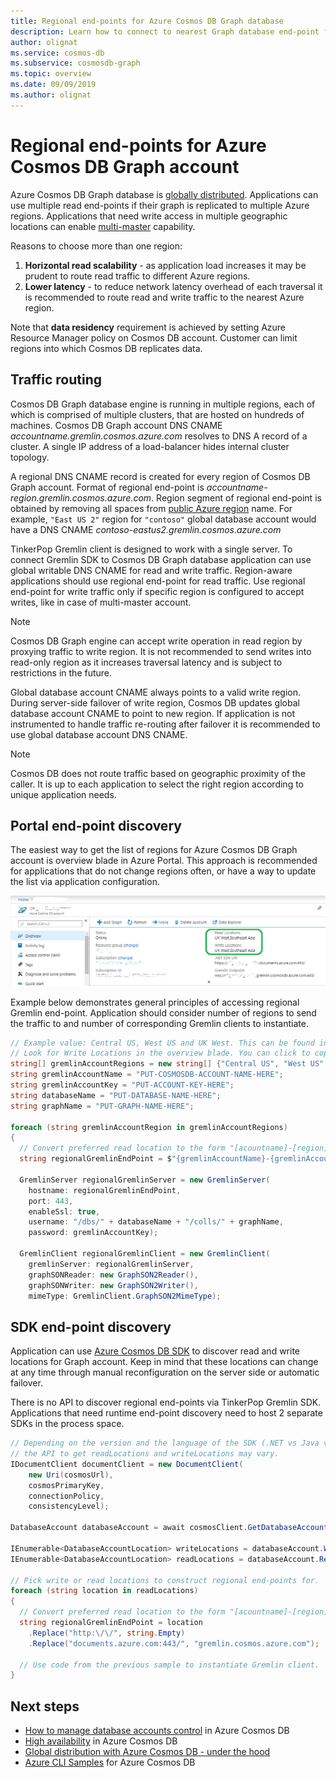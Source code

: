 ```yaml
---
title: Regional end-points for Azure Cosmos DB Graph database
description: Learn how to connect to nearest Graph database end-point for your application
author: olignat
ms.service: cosmos-db
ms.subservice: cosmosdb-graph
ms.topic: overview
ms.date: 09/09/2019
ms.author: olignat
---
```


# Regional end-points for Azure Cosmos DB Graph account
Azure Cosmos DB Graph database is [globally distributed](distribute-data-globally.md). Applications can use multiple read end-points if their graph is replicated to multiple Azure regions. Applications that need write access in multiple geographic locations can enable [multi-master](how-to-multi-master.md) capability.

Reasons to choose more than one region:
1. **Horizontal read scalability** - as application load increases it may be prudent to route read traffic to different Azure regions.
2. **Lower latency** - to reduce network latency overhead of each traversal it is recommended to route read and write traffic to the nearest Azure region.

Note that **data residency** requirement is achieved by setting Azure Resource Manager policy on Cosmos DB account. Customer can limit regions into which Cosmos DB replicates data.

## Traffic routing

Cosmos DB Graph database engine is running in multiple regions, each of which is comprised of multiple clusters, that are hosted on hundreds of machines. Cosmos DB Graph account DNS CNAME *accountname.gremlin.cosmos.azure.com* resolves to DNS A record of a cluster. A single IP address of a load-balancer hides internal cluster topology.

A regional DNS CNAME record is created for every region of Cosmos DB Graph account. Format of regional end-point is *accountname-region.gremlin.cosmos.azure.com*. Region segment of regional end-point is obtained by removing all spaces from [public Azure region](https://azure.microsoft.com/global-infrastructure/regions) name. For example, `"East US 2"` region for `"contoso"` global database account would have a DNS CNAME *contoso-eastus2.gremlin.cosmos.azure.com*

TinkerPop Gremlin client is designed to work with a single server. To connect Gremlin SDK to Cosmos DB Graph database application can use global writable DNS CNAME for read and write traffic. Region-aware applications should use regional end-point for read traffic. Use regional end-point for write traffic only if specific region is configured to accept writes, like in case of multi-master account. 

> [!NOTE]
> Cosmos DB Graph engine can accept write operation in read region by proxying traffic to write region. It is not recommended to send writes into read-only region as it increases traversal latency and is subject to restrictions in the future.

Global database account CNAME always points to a valid write region. During server-side failover of write region, Cosmos DB updates global database account CNAME to point to new region. If application is not instrumented to handle traffic re-routing after failover it is recommended to use global database account DNS CNAME.

> [!NOTE]
> Cosmos DB does not route traffic based on geographic proximity of the caller. It is up to each application to select the right region according to unique application needs.

## Portal end-point discovery

The easiest way to get the list of regions for Azure Cosmos DB Graph account is overview blade in Azure Portal. This approach is recommended for applications that do not change regions often, or have a way to update the list via application configuration.

![Retrieve regions of Cosmos DB Graph account from the portal](./media/how-to-use-regional-gremlin/get-end-point-portal.png )

Example below demonstrates general principles of accessing regional Gremlin end-point. Application should consider number of regions to send the traffic to and number of corresponding Gremlin clients to instantiate.

```csharp
// Example value: Central US, West US and UK West. This can be found in the overview blade of you Azure Cosmos DB Gremlin Account. 
// Look for Write Locations in the overview blade. You can click to copy and paste.
string[] gremlinAccountRegions = new string[] {"Central US", "West US" ,"UK West"};
string gremlinAccountName = "PUT-COSMOSDB-ACCOUNT-NAME-HERE";
string gremlinAccountKey = "PUT-ACCOUNT-KEY-HERE";
string databaseName = "PUT-DATABASE-NAME-HERE";
string graphName = "PUT-GRAPH-NAME-HERE";

foreach (string gremlinAccountRegion in gremlinAccountRegions)
{
  // Convert preferred read location to the form "[acountname]-[region].gremlin.cosmos.azure.com".
  string regionalGremlinEndPoint = $"{gremlinAccountName}-{gremlinAccountRegion.ToLowerInvariant().Replace(" ", string.Empty)}.gremlin.cosmos.azure.com";

  GremlinServer regionalGremlinServer = new GremlinServer(
    hostname: regionalGremlinEndPoint, 
    port: 443,
    enableSsl: true,
    username: "/dbs/" + databaseName + "/colls/" + graphName,
    password: gremlinAccountKey);

  GremlinClient regionalGremlinClient = new GremlinClient(
    gremlinServer: regionalGremlinServer,
    graphSONReader: new GraphSON2Reader(),
    graphSONWriter: new GraphSON2Writer(),
    mimeType: GremlinClient.GraphSON2MimeType);
```

## SDK end-point discovery

Application can use [Azure Cosmos DB SDK](sql-api-sdk-dotnet.md) to discover read and write locations for Graph account. Keep in mind that these locations can change at any time through manual reconfiguration on the server side or automatic failover.

There is no API to discover regional end-points via TinkerPop Gremlin SDK. Applications that need runtime end-point discovery need to host 2 separate SDKs in the process space.

```csharp
// Depending on the version and the language of the SDK (.NET vs Java vs Python)
// the API to get readLocations and writeLocations may vary.
IDocumentClient documentClient = new DocumentClient(
    new Uri(cosmosUrl),
    cosmosPrimaryKey,
    connectionPolicy,
    consistencyLevel);

DatabaseAccount databaseAccount = await cosmosClient.GetDatabaseAccountAsync();

IEnumerable<DatabaseAccountLocation> writeLocations = databaseAccount.WritableLocations;
IEnumerable<DatabaseAccountLocation> readLocations = databaseAccount.ReadableLocations;

// Pick write or read locations to construct regional end-points for.
foreach (string location in readLocations)
{
  // Convert preferred read location to the form "[acountname]-[region].gremlin.cosmos.azure.com".
  string regionalGremlinEndPoint = location
    .Replace("http:\/\/", string.Empty)
    .Replace("documents.azure.com:443/", "gremlin.cosmos.azure.com");
  
  // Use code from the previous sample to instantiate Gremlin client.
}
```

## Next steps
* [How to manage database accounts control](how-to-manage-database-account.md) in Azure Cosmos DB
* [High availability](high-availability.md) in Azure Cosmos DB
* [Global distribution with Azure Cosmos DB - under the hood](global-dist-under-the-hood.md)
* [Azure CLI Samples](cli-samples.md) for Azure Cosmos DB
